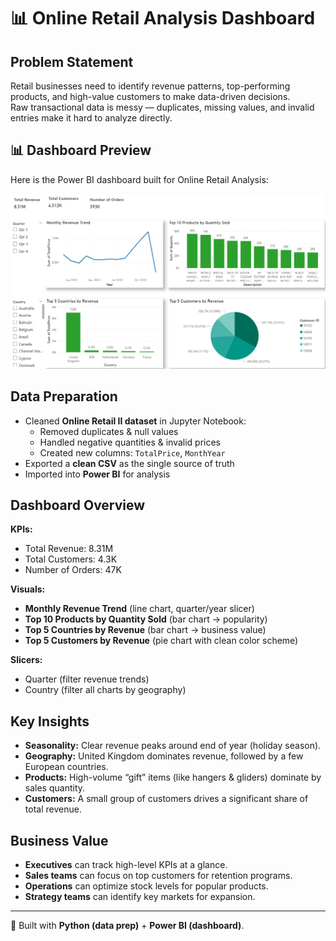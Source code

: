 # 📊 Online Retail Analysis Dashboard

## Problem Statement
Retail businesses need to identify revenue patterns, top-performing products, and high-value customers to make data-driven decisions.  
Raw transactional data is messy — duplicates, missing values, and invalid entries make it hard to analyze directly.

## 📊 Dashboard Preview
Here is the Power BI dashboard built for Online Retail Analysis:

![Dashboard Preview](PowerBI/Dashboard1.png)

## Data Preparation
- Cleaned **Online Retail II dataset** in Jupyter Notebook:
  - Removed duplicates & null values
  - Handled negative quantities & invalid prices
  - Created new columns: `TotalPrice`, `MonthYear`
- Exported a **clean CSV** as the single source of truth
- Imported into **Power BI** for analysis

## Dashboard Overview
**KPIs:**
- Total Revenue: 8.31M
- Total Customers: 4.3K
- Number of Orders: 47K

**Visuals:**
- **Monthly Revenue Trend** (line chart, quarter/year slicer)
- **Top 10 Products by Quantity Sold** (bar chart → popularity)
- **Top 5 Countries by Revenue** (bar chart → business value)
- **Top 5 Customers by Revenue** (pie chart with clean color scheme)

**Slicers:**
- Quarter (filter revenue trends)
- Country (filter all charts by geography)

## Key Insights
- **Seasonality:** Clear revenue peaks around end of year (holiday season).  
- **Geography:** United Kingdom dominates revenue, followed by a few European countries.  
- **Products:** High-volume “gift” items (like hangers & gliders) dominate by sales quantity.  
- **Customers:** A small group of customers drives a significant share of total revenue.

## Business Value
- **Executives** can track high-level KPIs at a glance.  
- **Sales teams** can focus on top customers for retention programs.  
- **Operations** can optimize stock levels for popular products.  
- **Strategy teams** can identify key markets for expansion.  

---

📌 Built with **Python (data prep)** + **Power BI (dashboard)**.  
